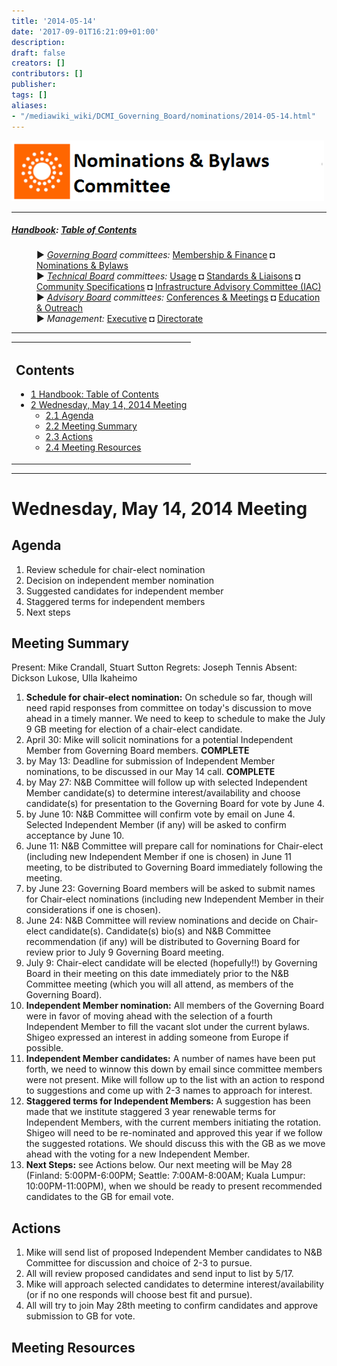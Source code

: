 ```yaml
---
title: '2014-05-14'
date: '2017-09-01T16:21:09+01:00'
description: 
draft: false
creators: []
contributors: []
publisher: 
tags: []
aliases:
- "/mediawiki_wiki/DCMI_Governing_Board/nominations/2014-05-14.html"
---
```


[<img alt="Nominations &amp; Bylaws Committee logo" src="/mediawiki_wiki/images/Nominations_Logo.png" width="500" height="97">](/mediawiki_wiki/File:Nominations_Logo.png)

* * *

##### [Handbook](/mediawiki_wiki/DCMI_Handbook): [Table of Contents](/mediawiki_wiki/DCMI_Handbook) 
<dl>
<dd> ► <i><a href="/mediawiki_wiki/DCMI_Governing_Board.md" title="DCMI Governing Board">Governing Board</a> committees:</i> <a href="/mediawiki_wiki/DCMI_Governing_Board/finance.md" title="DCMI Governing Board/finance">Membership &amp; Finance</a> ◘ <a href="/mediawiki_wiki/DCMI_Governing_Board/nominations.md" title="DCMI Governing Board/nominations">Nominations &amp; Bylaws</a> 
</dd>
<dd> ► <i><a href="/mediawiki_wiki/DCMI_Technical_Board.md" title="DCMI Technical Board">Technical Board</a> committees:</i> <a href="/mediawiki_wiki/DCMI_Technical_Board/usage.md" title="DCMI Technical Board/usage">Usage</a> ◘ <a href="/mediawiki_wiki/DCMI_Technical_Board/standards.md" title="DCMI Technical Board/standards">Standards &amp; Liaisons</a> ◘ <a href="/mediawiki_wiki/DCMI_Technical_Board/specifications.md" title="DCMI Technical Board/specifications">Community Specifications</a> ◘ <a href="/mediawiki_wiki/DCMI_Technical_Board/infrastructure.md" title="DCMI Technical Board/infrastructure">Infrastructure Advisory Committee (IAC)</a>
</dd>
<dd> ► <i><a href="/mediawiki_wiki/DCMI_Advisory_Board.md" title="DCMI Advisory Board">Advisory Board</a> committees:</i> <a href="/mediawiki_wiki/DCMI_Advisory_Board/meetings.md" title="DCMI Advisory Board/meetings">Conferences &amp; Meetings</a> ◘ <a href="/mediawiki_wiki/DCMI_Advisory_Board/documentation.md" title="DCMI Advisory Board/documentation">Education &amp; Outreach</a>
</dd>
<dd> ► <i>Management:</i> <a href="/mediawiki_wiki/Exec_Committee.md" title="Exec Committee">Executive</a> ◘ <a href="/mediawiki_wiki/Exec_Committee/directorate.md" title="Exec Committee/directorate">Directorate</a>
</dd>
</dl>

* * *

<table id="toc" class="toc">
  <tr>
    <td>
      <div id="toctitle">
        <h2>Contents</h2>
      </div>
      <ul>
        <li class="toclevel-1"><a href="#Handbook:_Table_of_Contents"><span class="tocnumber">1</span> <span class="toctext">Handbook: Table of Contents</span></a></li>
        <li class="toclevel-1 tocsection-1">
          <a href="#Wednesday.2C_May_14.2C_2014_Meeting"><span class="tocnumber">2</span> <span class="toctext">Wednesday, May 14, 2014 Meeting</span></a>
          <ul>
            <li class="toclevel-2 tocsection-2"><a href="#Agenda"><span class="tocnumber">2.1</span> <span class="toctext">Agenda</span></a></li>
            <li class="toclevel-2 tocsection-3"><a href="#Meeting_Summary"><span class="tocnumber">2.2</span> <span class="toctext">Meeting Summary</span></a></li>
            <li class="toclevel-2 tocsection-4"><a href="#Actions"><span class="tocnumber">2.3</span> <span class="toctext">Actions</span></a></li>
            <li class="toclevel-2 tocsection-5"><a href="#Meeting_Resources"><span class="tocnumber">2.4</span> <span class="toctext">Meeting Resources</span></a></li>
          </ul>
        </li>
      </ul>
    </td>
  </tr>
</table>
<script>if (window.showTocToggle) { var tocShowText = "show"; var tocHideText = "hide"; showTocToggle(); } </script>

* * *

# Wednesday, May 14, 2014 Meeting 

## Agenda 

1. Review schedule for chair-elect nomination
2. Decision on independent member nomination
3. Suggested candidates for independent member
4. Staggered terms for independent members
5. Next steps

## Meeting Summary 

Present: Mike Crandall, Stuart Sutton Regrets: Joseph Tennis Absent: Dickson Lukose, Ulla Ikaheimo

1. **Schedule for chair-elect nomination:** On schedule so far, though will need rapid responses from committee on today's discussion to move ahead in a timely manner. We need to keep to schedule to make the July 9 GB meeting for election of a chair-elect candidate.
  1. April 30: Mike will solicit nominations for a potential Independent Member from Governing Board members. **COMPLETE**
  2. by May 13: Deadline for submission of Independent Member nominations, to be discussed in our May 14 call. **COMPLETE**
  3. by May 27: N&B Committee will follow up with selected Independent Member candidate(s) to determine interest/availability and choose candidate(s) for presentation to the Governing Board for vote by June 4. 
  4. by June 10: N&B Committee will confirm vote by email on June 4. Selected Independent Member (if any) will be asked to confirm acceptance by June 10. 
  5. June 11: N&B Committee will prepare call for nominations for Chair-elect (including new Independent Member if one is chosen) in June 11 meeting, to be distributed to Governing Board immediately following the meeting.
  6. by June 23: Governing Board members will be asked to submit names for Chair-elect nominations (including new Independent Member in their considerations if one is chosen).
  7. June 24: N&B Committee will review nominations and decide on Chair-elect candidate(s). Candidate(s) bio(s) and N&B Committee recommendation (if any) will be distributed to Governing Board for review prior to July 9 Governing Board meeting.
  8. July 9: Chair-elect candidate will be elected (hopefully!!) by Governing Board in their meeting on this date immediately prior to the N&B Committee meeting (which you will all attend, as members of the Governing Board).
2. **Independent Member nomination:** All members of the Governing Board were in favor of moving ahead with the selection of a fourth Independent Member to fill the vacant slot under the current bylaws. Shigeo expressed an interest in adding someone from Europe if possible.
3. **Independent Member candidates:** A number of names have been put forth, we need to winnow this down by email since committee members were not present. Mike will follow up to the list with an action to respond to suggestions and come up with 2-3 names to approach for interest.
4. **Staggered terms for Independent Members:** A suggestion has been made that we institute staggered 3 year renewable terms for Independent Members, with the current members initiating the rotation. Shigeo will need to be re-nominated and approved this year if we follow the suggested rotations. We should discuss this with the GB as we move ahead with the voting for a new Independent Member.
5. **Next Steps:** see Actions below. Our next meeting will be May 28 (Finland: 5:00PM-6:00PM; Seattle: 7:00AM-8:00AM; Kuala Lumpur: 10:00PM-11:00PM), when we should be ready to present recommended candidates to the GB for email vote.

## Actions

1. Mike will send list of proposed Independent Member candidates to N&B Committee for discussion and choice of 2-3 to pursue.
2. All will review proposed candidates and send input to list by 5/17.
3. Mike will approach selected candidates to determine interest/availability (or if no one responds will choose best fit and pursue).
4. All will try to join May 28th meeting to confirm candidates and approve submission to GB for vote.

## Meeting Resources 
<!-- 
NewPP limit report
Preprocessor node count: 30/1000000
Post-expand include size: 903/2097152 bytes
Template argument size: 0/2097152 bytes
Expensive parser function count: 0/100
-->

